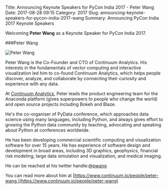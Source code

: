 Title: Announcing Keynote Speakers for PyCon India 2017 - Peter Wang
Date: 2017-08-28 09:15
Category: 2017
Slug: announcing-keynote-speakers-for-pycon-india-2017-wang
Summary: Announcing PyCon India 2017 Keynote Speakers

Welcoming **Peter Wang** as a Keynote Speaker for PyCon India 2017.

###Peter Wang

![Peter Wang](https://in.pycon.org/blog/theme/images/peter_wang.jpg)

Peter Wang is the Co-Founder and CTO of Continuum Analytics.
His interests in the fundamentals of vector computing and interactive 
visualization led him to co-found Continuum Analytics, which helps 
people discover, analyze, and collaborate by connecting their curiosity 
and experience with any data.


At [Continuum Analytics](https://www.continuum.io/), Peter leads the product engineering team for the Anaconda platform (gives superpowers to people who change the world) and open source projects including Bokeh and Blaze.

He's the co-organiser of PyData conference, which approaches data science using many languages, including Python,  and always gives effort to growing the Python data community by teaching, advocating and speaking about Python at conferences worldwide.


He has been developing commercial scientific computing and visualization software for over 15 years. He has experience of software design and development in broad areas, including 3D graphics, geophysics, financial risk modeling, large data simulation and visualization, and medical imaging.


He can be reached at his twitter handle:@[pwang](https://twitter.com/pwang)

You can read more about him
at [https://www.continuum.io/people/peter-wang.](https://www.continuum.io/people/peter-wang)
